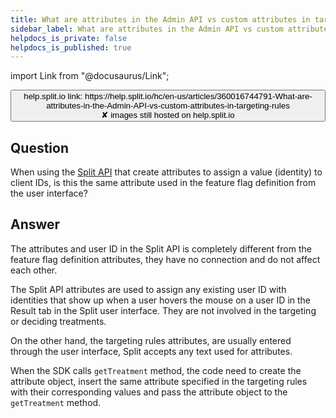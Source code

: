 ```yaml
---
title: What are attributes in the Admin API vs custom attributes in targeting rules?
sidebar_label: What are attributes in the Admin API vs custom attributes in targeting rules?
helpdocs_is_private: false
helpdocs_is_published: true
---
```


import Link from "@docusaurus/Link";

<p>
  <button style={{borderRadius:'8px', border:'1px', fontFamily:'Courier New', fontWeight:'800', textAlign:'left'}}> help.split.io link: https://help.split.io/hc/en-us/articles/360016744791-What-are-attributes-in-the-Admin-API-vs-custom-attributes-in-targeting-rules <br /> ✘ images still hosted on help.split.io </button>
</p>

## Question

When using the [Split API](https://docs.split.io/reference#identities-overview) that create attributes to assign a value (identity) to client IDs, is this the same attribute used in the feature flag definition from the user interface?

## Answer

The attributes and user ID in the Split API is completely different from the feature flag definition attributes, they have no connection and do not affect each other.

The Split API attributes are used to assign any existing user ID with identities that show up when a user hovers the mouse on a user ID in the Result tab in the Split user interface. They are not involved in the targeting or deciding treatments.

On the other hand, the targeting rules attributes, are usually entered through the user interface, Split accepts any text used for attributes.

When the SDK calls `getTreatment` method, the code need to create the attribute object, insert the same attribute specified in the targeting rules with their corresponding values and pass the attribute object to the `getTreatment` method.